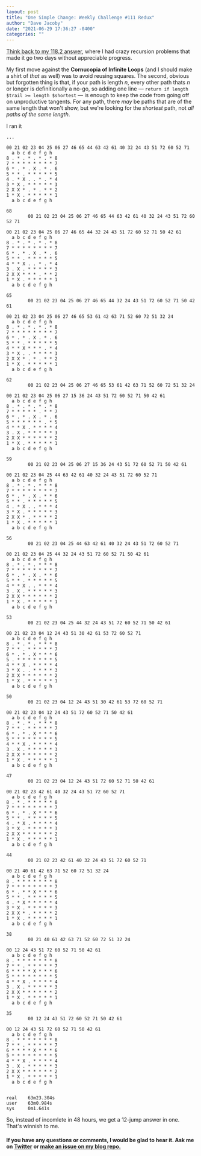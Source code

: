 ```yaml
---
layout: post
title: "One Simple Change: Weekly Challenge #111 Redux"
author: "Dave Jacoby"
date: "2021-06-29 17:36:27 -0400"
categories: ""
---
```


[Think back to my 118.2 answer](https://jacoby.github.io/2021/06/21/knight-thgink-perl-weekly-challenge-118.html), where I had crazy recursion problems that made it go two days without appreciable progress.

My first move against the **Cornucopia of Infinite Loops** (and I should make a shirt of _that_ as well) was to avoid reusing squares. The second, obvious but forgotten thing is that, if your path is length _n_, every other path thats _n_ or longer is definitionally a no-go, so adding one line — `return if length $trail >= length $shortest` — is enough to keep the code from going off on unproductive tangents. For any path, there _may_ be paths that are of the same length that won't show, but we're looking for the _shortest_ path, not _all paths of the same length_. 

I ran it 

```text
... 

00 21 02 23 04 25 06 27 46 65 44 63 42 61 40 32 24 43 51 72 60 52 71
  a b c d e f g h
8 . * . * . * . * 8
7 * * * * * * * * 7
6 * . * . X . * . 6
5 * * . * * * * * 5
4 . * X . . * . * 4
3 * X . * * * * * 3
2 X X * . * . * * 2
1 * X . * * * * * 1
  a b c d e f g h

68
        00 21 02 23 04 25 06 27 46 65 44 63 42 61 40 32 24 43 51 72 60 52 71

00 21 02 23 04 25 06 27 46 65 44 32 24 43 51 72 60 52 71 50 42 61
  a b c d e f g h
8 . * . * . * . * 8
7 * * * * * * * * 7
6 * . * . X . * . 6
5 * * . * * * * * 5
4 * * X . . * . * 4
3 . X . * * * * * 3
2 X X * * * . * * 2
1 * X . * * * * * 1
  a b c d e f g h

65
        00 21 02 23 04 25 06 27 46 65 44 32 24 43 51 72 60 52 71 50 42 61

00 21 02 23 04 25 06 27 46 65 53 61 42 63 71 52 60 72 51 32 24
  a b c d e f g h
8 . * . * . * . * 8
7 * * * * * * * * 7
6 * . * . X . * . 6
5 * * . * * * * * 5
4 * * X * * * . * 4
3 * X . . * * * * 3
2 X X * . * . * * 2
1 * X . * * * * * 1
  a b c d e f g h

62
        00 21 02 23 04 25 06 27 46 65 53 61 42 63 71 52 60 72 51 32 24

00 21 02 23 04 25 06 27 15 36 24 43 51 72 60 52 71 50 42 61
  a b c d e f g h
8 . * . * . * . * 8
7 * * * * * . * * 7
6 * . * . X . * . 6
5 * * * * * * . * 5
4 * * X . * * * * 4
3 . X . * * * * * 3
2 X X * * * * * * 2
1 * X . * * * * * 1
  a b c d e f g h

59
        00 21 02 23 04 25 06 27 15 36 24 43 51 72 60 52 71 50 42 61

00 21 02 23 04 25 44 63 42 61 40 32 24 43 51 72 60 52 71
  a b c d e f g h
8 . * . * . * * * 8
7 * * * * * * * * 7
6 * . * . X . * * 6
5 * * . * * * * * 5
4 . * X . . * * * 4
3 * X . * * * * * 3
2 X X * . * * * * 2
1 * X . * * * * * 1
  a b c d e f g h

56
        00 21 02 23 04 25 44 63 42 61 40 32 24 43 51 72 60 52 71

00 21 02 23 04 25 44 32 24 43 51 72 60 52 71 50 42 61
  a b c d e f g h
8 . * . * . * * * 8
7 * * * * * * * * 7
6 * . * . X . * * 6
5 * * . * * * * * 5
4 * * X . . * * * 4
3 . X . * * * * * 3
2 X X * * * * * * 2
1 * X . * * * * * 1
  a b c d e f g h

53
        00 21 02 23 04 25 44 32 24 43 51 72 60 52 71 50 42 61

00 21 02 23 04 12 24 43 51 30 42 61 53 72 60 52 71
  a b c d e f g h
8 . * . * . * * * 8
7 * * . * * * * * 7
6 * . * . X * * * 6
5 . * * * * * * * 5
4 * * X . * * * * 4
3 * X . . * * * * 3
2 X X * * * * * * 2
1 * X . * * * * * 1
  a b c d e f g h

50
        00 21 02 23 04 12 24 43 51 30 42 61 53 72 60 52 71

00 21 02 23 04 12 24 43 51 72 60 52 71 50 42 61
  a b c d e f g h
8 . * . * . * * * 8
7 * * . * * * * * 7
6 * . * . X * * * 6
5 * * * * * * * * 5
4 * * X . * * * * 4
3 . X . * * * * * 3
2 X X * * * * * * 2
1 * X . * * * * * 1
  a b c d e f g h

47
        00 21 02 23 04 12 24 43 51 72 60 52 71 50 42 61

00 21 02 23 42 61 40 32 24 43 51 72 60 52 71
  a b c d e f g h
8 . * . * * * * * 8
7 * * * * * * * * 7
6 * . * . X * * * 6
5 * * . * * * * * 5
4 . * X . * * * * 4
3 * X . * * * * * 3
2 X X * * * * * * 2
1 * X . * * * * * 1
  a b c d e f g h

44
        00 21 02 23 42 61 40 32 24 43 51 72 60 52 71

00 21 40 61 42 63 71 52 60 72 51 32 24
  a b c d e f g h
8 . * * * * * * * 8
7 * * * * * * * * 7
6 * . * * X * * * 6
5 * * . * * * * * 5
4 . * X * * * * * 4
3 * X . * * * * * 3
2 X X * . * * * * 2
1 * X . * * * * * 1
  a b c d e f g h

38
        00 21 40 61 42 63 71 52 60 72 51 32 24

00 12 24 43 51 72 60 52 71 50 42 61
  a b c d e f g h
8 . * * * * * * * 8
7 * * . * * * * * 7
6 * * * * X * * * 6
5 * * * * * * * * 5
4 * * X . * * * * 4
3 . X . * * * * * 3
2 X X * * * * * * 2
1 * X . * * * * * 1
  a b c d e f g h

35
        00 12 24 43 51 72 60 52 71 50 42 61

00 12 24 43 51 72 60 52 71 50 42 61
  a b c d e f g h
8 . * * * * * * * 8
7 * * . * * * * * 7
6 * * * * X * * * 6
5 * * * * * * * * 5
4 * * X . * * * * 4
3 . X . * * * * * 3
2 X X * * * * * * 2
1 * X . * * * * * 1
  a b c d e f g h


real    63m23.304s
user    63m0.984s
sys     0m1.641s
```

So, instead of incomlete in 48 hours, we get a 12-jump answer in one. That's winnish to me.

#### If you have any questions or comments, I would be glad to hear it. Ask me on [Twitter](https://twitter.com/jacobydave) or [make an issue on my blog repo.](https://github.com/jacoby/jacoby.github.io)
